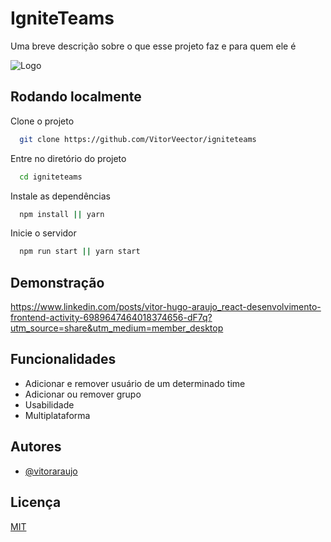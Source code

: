 
# IgniteTeams 

Uma breve descrição sobre o que esse projeto faz e para quem ele é




![Logo](https://i.imgur.com/Y1top5x.png)


## Rodando localmente

Clone o projeto

```bash
  git clone https://github.com/VitorVeector/igniteteams
```

Entre no diretório do projeto

```bash
  cd igniteteams
```

Instale as dependências

```bash
  npm install || yarn 
```

Inicie o servidor

```bash
  npm run start || yarn start
```


## Demonstração

https://www.linkedin.com/posts/vitor-hugo-araujo_react-desenvolvimento-frontend-activity-6989647464018374656-dF7q?utm_source=share&utm_medium=member_desktop


## Funcionalidades

- Adicionar e remover usuário de um determinado time
- Adicionar ou remover grupo
- Usabilidade
- Multiplataforma


## Autores

- [@vitoraraujo](https://www.github.com/vitorveector)


## Licença

[MIT](https://choosealicense.com/licenses/mit/)

